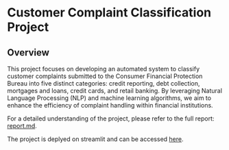 # Customer Complaint Classification Project

## Overview

This project focuses on developing an automated system to classify customer complaints submitted to the Consumer Financial Protection Bureau into five distinct categories: credit reporting, debt collection, mortgages and loans, credit cards, and retail banking. By leveraging Natural Language Processing (NLP) and machine learning algorithms, we aim to enhance the efficiency of complaint handling within financial institutions.

For a detailed understanding of the project, please refer to the full report: [report.md](report.md).

The project is deplyed on streamlit and can be accessed [here](https://dsai-induction-task.streamlit.app/).
